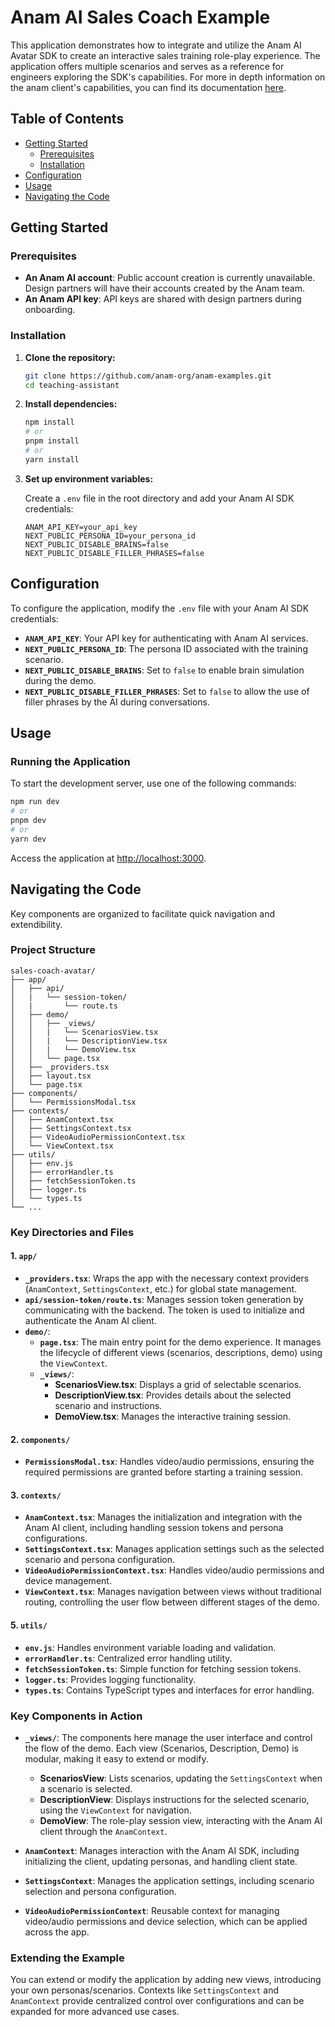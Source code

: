 # Anam AI Sales Coach Example

This application demonstrates how to integrate and utilize the Anam AI Avatar SDK to create an interactive sales training role-play experience. The application offers multiple scenarios and serves as a reference for engineers exploring the SDK's capabilities. For more in depth information on the anam client's capabilities, you can find its documentation [here](https://www.npmjs.com/package/@anam-ai/js-sdk).

## Table of Contents

- [Getting Started](#getting-started)
   - [Prerequisites](#prerequisites)
   - [Installation](#installation)
- [Configuration](#configuration)
- [Usage](#usage)
- [Navigating the Code](#navigating-the-code)

## Getting Started

### Prerequisites

- **An Anam AI account**: Public account creation is currently unavailable. Design partners will have their accounts created by the Anam team.
- **An Anam API key**: API keys are shared with design partners during onboarding.

### Installation

1. **Clone the repository:**

   ```bash
   git clone https://github.com/anam-org/anam-examples.git
   cd teaching-assistant
   ```

2. **Install dependencies:**

   ```bash
   npm install
   # or
   pnpm install
   # or
   yarn install
   ```

3. **Set up environment variables:**

   Create a `.env` file in the root directory and add your Anam AI SDK credentials:

   ```env
   ANAM_API_KEY=your_api_key
   NEXT_PUBLIC_PERSONA_ID=your_persona_id
   NEXT_PUBLIC_DISABLE_BRAINS=false
   NEXT_PUBLIC_DISABLE_FILLER_PHRASES=false
   ```

## Configuration

To configure the application, modify the `.env` file with your Anam AI SDK credentials:

- **`ANAM_API_KEY`**: Your API key for authenticating with Anam AI services.
- **`NEXT_PUBLIC_PERSONA_ID`**: The persona ID associated with the training scenario.
- **`NEXT_PUBLIC_DISABLE_BRAINS`**: Set to `false` to enable brain simulation during the demo.
- **`NEXT_PUBLIC_DISABLE_FILLER_PHRASES`**: Set to `false` to allow the use of filler phrases by the AI during conversations.

## Usage

### Running the Application

To start the development server, use one of the following commands:

```bash
npm run dev
# or
pnpm dev
# or
yarn dev
```

Access the application at [http://localhost:3000](http://localhost:3000).

## Navigating the Code

Key components are organized to facilitate quick navigation and extendibility.

### Project Structure

```
sales-coach-avatar/
├── app/
│   ├── api/
│   |   └── session-token/
│   |       └── route.ts
│   ├── demo/
│   │   ├── _views/
│   │   |   └── ScenariosView.tsx
│   │   |   └── DescriptionView.tsx
│   │   |   └── DemoView.tsx
│   │   └── page.tsx
│   ├── _providers.tsx
│   ├── layout.tsx
│   └── page.tsx
├── components/
│   └── PermissionsModal.tsx
├── contexts/
│   ├── AnamContext.tsx
│   ├── SettingsContext.tsx
│   ├── VideoAudioPermissionContext.tsx
│   └── ViewContext.tsx
├── utils/
│   ├── env.js
│   ├── errorHandler.ts
│   ├── fetchSessionToken.ts
│   ├── logger.ts
│   └── types.ts
└── ...
```

### Key Directories and Files

#### 1. **`app/`**
   - **`_providers.tsx`**: Wraps the app with the necessary context providers (`AnamContext`, `SettingsContext`, etc.) for global state management.
   - **`api/session-token/route.ts`**: Manages session token generation by communicating with the backend. The token is used to initialize and authenticate the Anam AI client.
   - **`demo/`**:
     - **`page.tsx`**: The main entry point for the demo experience. It manages the lifecycle of different views (scenarios, descriptions, demo) using the `ViewContext`.
     - **`_views/`**:
       - **ScenariosView.tsx**: Displays a grid of selectable scenarios.
       - **DescriptionView.tsx**: Provides details about the selected scenario and instructions.
       - **DemoView.tsx**: Manages the interactive training session.

#### 2. **`components/`**
   - **`PermissionsModal.tsx`**: Handles video/audio permissions, ensuring the required permissions are granted before starting a training session.

#### 3. **`contexts/`**
   - **`AnamContext.tsx`**: Manages the initialization and integration with the Anam AI client, including handling session tokens and persona configurations.
   - **`SettingsContext.tsx`**: Manages application settings such as the selected scenario and persona configuration.
   - **`VideoAudioPermissionContext.tsx`**: Handles video/audio permissions and device management.
   - **`ViewContext.tsx`**: Manages navigation between views without traditional routing, controlling the user flow between different stages of the demo. 

#### 5. **`utils/`**
   - **`env.js`**: Handles environment variable loading and validation.
   - **`errorHandler.ts`**: Centralized error handling utility.
   - **`fetchSessionToken.ts`**: Simple function for fetching session tokens.
   - **`logger.ts`**: Provides logging functionality.
   - **`types.ts`**: Contains TypeScript types and interfaces for error handling.

### Key Components in Action

- **`_views/`**: The components here manage the user interface and control the flow of the demo. Each view (Scenarios, Description, Demo) is modular, making it easy to extend or modify.
   - **ScenariosView**: Lists scenarios, updating the `SettingsContext` when a scenario is selected.
   - **DescriptionView**: Displays instructions for the selected scenario, using the `ViewContext` for navigation.
   - **DemoView**: The role-play session view, interacting with the Anam AI client through the `AnamContext`.

- **`AnamContext`**: Manages interaction with the Anam AI SDK, including initializing the client, updating personas, and handling client state.

- **`SettingsContext`**: Manages the application settings, including scenario selection and persona configuration.

- **`VideoAudioPermissionContext`**: Reusable context for managing video/audio permissions and device selection, which can be applied across the app.

### Extending the Example

You can extend or modify the application by adding new views, introducing your own personas/scenarios. Contexts like `SettingsContext` and `AnamContext` provide centralized control over configurations and can be expanded for more advanced use cases.
